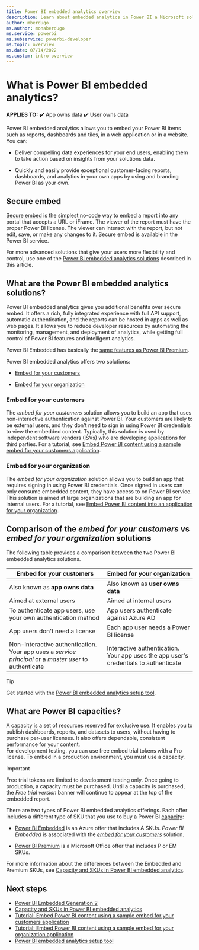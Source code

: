 ```yaml
---
title: Power BI embedded analytics overview
description: Learn about embedded analytics in Power BI a Microsoft solution for embedding BI content.
author: mberdugo
ms.author: monaberdugo
ms.service: powerbi
ms.subservice: powerbi-developer
ms.topic: overview
ms.date: 07/14/2022
ms.custom: intro-overview
---
```


# What is Power BI embedded analytics?

**APPLIES TO:** ✔️&nbsp;App&nbsp;owns&nbsp;data ✔️&nbsp;User&nbsp;owns&nbsp;data

Power BI embedded analytics allows you to embed your Power BI items such as reports, dashboards and tiles, in a web application or in a website. You can:

* Deliver compelling data experiences for your end users, enabling them to take action based on insights from your solutions data.

* Quickly and easily provide exceptional customer-facing reports, dashboards, and analytics in your own apps by using and branding Power BI as your own.

## Secure embed

[Secure embed](../../collaborate-share/service-embed-secure.md) is the simplest no-code way to embed a report into any portal that accepts a URL or iFrame. The viewer of the report must have the proper Power BI license. The viewer can interact with the report, but not edit, save, or make any changes to it. Secure embed is available in the Power BI service.

For more advanced solutions that give your users more flexibility and control, use one of the [Power BI embedded analytics solutions](#what-are-the-power-bi-embedded-analytics-solutions) described in this article.

## What are the Power BI embedded analytics solutions?

Power BI embedded analytics gives you additional benefits over secure embed. It offers a rich, fully integrated experience with full API support, automatic authentication, and the reports can be hosted in apps as well as web pages. It allows you to reduce developer resources by automating the monitoring, management, and deployment of analytics, while getting full control of Power BI features and intelligent analytics.

Power BI Embedded has basically the [same features as Power BI Premium](../../enterprise/service-premium-features.md).

Power BI embedded analytics offers two solutions:

* [Embed for your customers](#embed-for-your-customers)

* [Embed for your organization](#embed-for-your-organization)

### Embed for your customers

The *embed for your customers* solution allows you to build an app that uses non-interactive authentication against Power BI. Your customers are likely to be external users, and they don't need to sign in using Power BI credentials to view the embedded content. Typically, this solution is used by independent software vendors (ISVs) who are developing applications for third parties. For a tutorial, see [Embed Power BI content using a sample embed for your customers application](./embed-sample-for-customers.md).

### Embed for your organization

The *embed for your organization* solution allows you to build an app that requires signing in using Power BI credentials. Once signed in users can only consume embedded content, they have access to on Power BI service. This solution is aimed at large organizations that are building an app for internal users. For a tutorial, see [Embed Power BI content into an application for your organization](./embed-sample-for-your-organization.md).

## Comparison of the *embed for your customers* vs *embed for your organization* solutions

The following table provides a comparison between the two Power BI embedded analytics solutions.

|Embed for your customers  |Embed for your organization  |
|---------|---------|
|Also known as **app owns data**         |Also known as **user owns data**         |
|Aimed at external users         |Aimed at internal users         |
|To authenticate app users, use your own authentication method        |App users authenticate against Azure AD         |
|App users don't need a license         |Each app user needs a Power BI license         |
|Non-interactive authentication. Your app uses a *service principal* or a *master user* to authenticate        |Interactive authentication. Your app uses the app user's credentials to authenticate         |

> [!TIP]
> Get started with the [Power BI embedded analytics setup tool](https://app.powerbi.com/embedsetup).

## What are Power BI capacities?

A capacity is a set of resources reserved for exclusive use. It enables you to publish dashboards, reports, and datasets to users, without having to purchase per-user licenses. It also offers dependable, consistent performance for your content.  
For development testing, you can use free embed trial tokens with a Pro license. To embed in a production environment, you must use a capacity.

> [!IMPORTANT]
> Free trial tokens are limited to development testing only. Once going to production, a capacity must be purchased. Until a capacity is purchased, the *Free trial version* banner will continue to appear at the top of the embedded report.

There are two types of Power BI embedded analytics offerings. Each offer includes a different type of SKU that you use to buy a Power BI [capacity](./embedded-capacity.md):

* [Power BI Embedded](https://azure.microsoft.com/services/power-bi-embedded/#overview) is an Azure offer that includes A SKUs. *Power BI Embedded* is associated with the [*embed for your customers*](#embed-for-your-customers) solution.

* [Power BI Premium](https://powerbi.microsoft.com/power-bi-premium/) is a Microsoft Office offer that includes P or EM SKUs.

For more information about the differences between the Embedded and Premium SKUs, see [Capacity and SKUs in Power BI embedded analytics](embedded-capacity.md).

## Next steps

* [Power BI Embedded Generation 2](power-bi-embedded-generation-2.md)
* [Capacity and SKUs in Power BI embedded analytics](embedded-capacity.md)
* [Tutorial: Embed Power BI content using a sample embed for your customers application](embed-sample-for-customers.md)
* [Tutorial: Embed Power BI content using a sample embed for your organization application](embed-sample-for-your-organization.md)
* [Power BI embedded analytics setup tool](https://app.powerbi.com/embedsetup)
